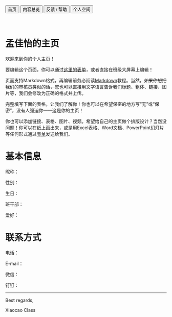 <link rel="stylesheet" type="text/css" href="../style.css">

<div class="btn-group">
<a href="https://zz19z-2021-2.github.io/"><button class="button">首页</button></a>
<a href="https://zz19z-2021-2.github.io/overview.html"><button class="button">内容总览</button></a>
<a href="https://zz19z-2021-2.github.io/feedback.html"><button class="button">反馈 / 帮助</button></a>
<a href="https://zz19z-2021-2.github.io/Spaces/spaces.html"><button class="button">个人空间</button></a>
</div>

<br />
<br />

# 孟佳怡的主页

欢迎来到你的个人主页！

要编辑这个页面，你可以通过[这里的表单](/feedback.md)，或者直接在班级大屏幕上编辑！

页面支持Markdown格式，再编辑前务必阅读[Markdown](http://www.markdown.cn/#block-elements)教程。当然，<del>如果你想把我们的审核员类似的话，</del>您也可以直接用文字语言告诉我们标题、粗体、链接、图片等，我们会修改为正确的格式并上传。

完整填写下面的表格，让我们了解你！你也可以在希望保密的地方写“无”或“保密”，没有人强迫你——这是你的主页！

你也可以添加链接、表格、图片、视频。希望给自己的主页做个排版设计？当然没问题！你可以在纸上画出来，或是用Excel表格、Word文档、PowerPoint幻灯片等任何形式通过[表单](../feedback.md)发送给我们。

# 基本信息

昵称：

性别：

生日：

班干部：

爱好：

# 联系方式

电话：

E-mail：

微信：

钉钉：

---

Best regards,

Xiaocao Class